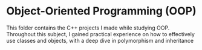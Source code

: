 # Object-Oriented Programming (OOP)
This folder contains the C++ projects I made while studying OOP. Throughout this subject, I gained practical experience on how to effectively use classes and objects, with a deep dive in polymorphism and inheritance